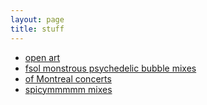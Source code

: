 ```yaml
---
layout: page
title: stuff 
---
```

- [open art](https://github.com/lemurodigital/open-art)
- [fsol monstrous psychedelic bubble mixes](https://www.youtube.com/playlist?list=PLXtervhpbT9BFqogO_b217Xwx_pv0SsaZ)
- [of Montreal concerts](https://www.youtube.com/playlist?list=PLXtervhpbT9BPamayGonazPlC96c6-CDe)
- [spicymmmmm mixes](https://www.youtube.com/playlist?list=PLXtervhpbT9CB8ym-euOlPbh2_NpfOKOG)
